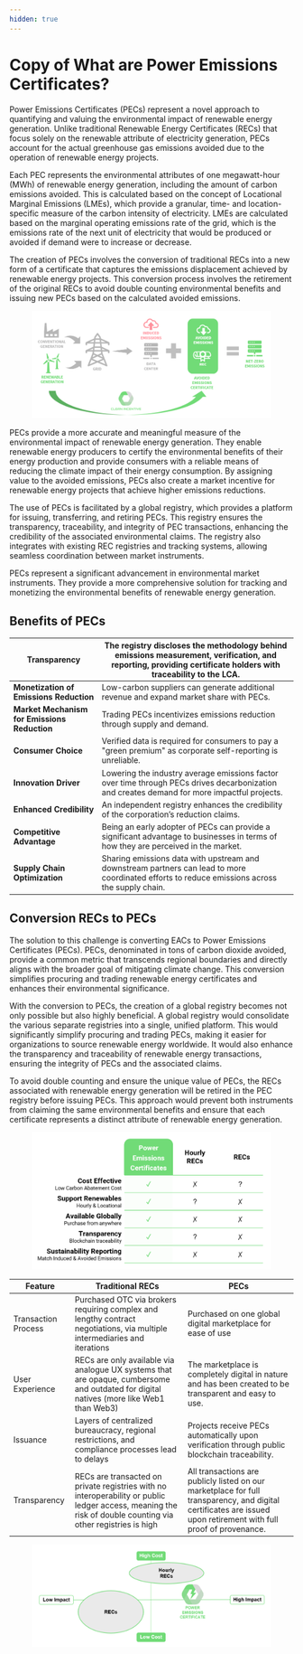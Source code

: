 ```yaml
---
hidden: true
---
```


# Copy of What are Power Emissions Certificates?

Power Emissions Certificates (PECs) represent a novel approach to quantifying and valuing the environmental impact of renewable energy generation. Unlike traditional Renewable Energy Certificates (RECs) that focus solely on the renewable attribute of electricity generation, PECs account for the actual greenhouse gas emissions avoided due to the operation of renewable energy projects.

Each PEC represents the environmental attributes of one megawatt-hour (MWh) of renewable energy generation, including the amount of carbon emissions avoided. This is calculated based on the concept of Locational Marginal Emissions (LMEs), which provide a granular, time- and location-specific measure of the carbon intensity of electricity. LMEs are calculated based on the marginal operating emissions rate of the grid, which is the emissions rate of the next unit of electricity that would be produced or avoided if demand were to increase or decrease.

The creation of PECs involves the conversion of traditional RECs into a new form of a certificate that captures the emissions displacement achieved by renewable energy projects. This conversion process involves the retirement of the original RECs to avoid double counting environmental benefits and issuing new PECs based on the calculated avoided emissions.

<figure><img src=".gitbook/assets/0.png" alt=""><figcaption></figcaption></figure>

PECs provide a more accurate and meaningful measure of the environmental impact of renewable energy generation. They enable renewable energy producers to certify the environmental benefits of their energy production and provide consumers with a reliable means of reducing the climate impact of their energy consumption. By assigning value to the avoided emissions, PECs also create a market incentive for renewable energy projects that achieve higher emissions reductions.

The use of PECs is facilitated by a global registry, which provides a platform for issuing, transferring, and retiring PECs. This registry ensures the transparency, traceability, and integrity of PEC transactions, enhancing the credibility of the associated environmental claims. The registry also integrates with existing REC registries and tracking systems, allowing seamless coordination between market instruments.

PECs represent a significant advancement in environmental market instruments. They provide a more comprehensive solution for tracking and monetizing the environmental benefits of renewable energy generation.

## Benefits of PECs

| **Transparency**                             | The registry discloses the methodology behind emissions measurement, verification, and reporting, providing certificate holders with traceability to the LCA. |
| -------------------------------------------- | ------------------------------------------------------------------------------------------------------------------------------------------------------------- |
| **Monetization of Emissions Reduction**      | Low-carbon suppliers can generate additional revenue and expand market share with PECs.                                                                       |
| **Market Mechanism for Emissions Reduction** | Trading PECs incentivizes emissions reduction through supply and demand.                                                                                      |
| **Consumer Choice**                          | Verified data is required for consumers to pay a "green premium" as corporate self-reporting is unreliable.                                                   |
| **Innovation Driver**                        | Lowering the industry average emissions factor over time through PECs drives decarbonization and creates demand for more impactful projects.                  |
| **Enhanced Credibility**                     | An independent registry enhances the credibility of the corporation’s reduction claims.                                                                       |
| **Competitive Advantage**                    | Being an early adopter of PECs can provide a significant advantage to businesses in terms of how they are perceived in the market.                            |
| **Supply Chain Optimization**                | Sharing emissions data with upstream and downstream partners can lead to more coordinated efforts to reduce emissions across the supply chain.                |

## Conversion RECs to PECs

The solution to this challenge is converting EACs to Power Emissions Certificates (PECs). PECs, denominated in tons of carbon dioxide avoided, provide a common metric that transcends regional boundaries and directly aligns with the broader goal of mitigating climate change. This conversion simplifies procuring and trading renewable energy certificates and enhances their environmental significance.

With the conversion to PECs, the creation of a global registry becomes not only possible but also highly beneficial. A global registry would consolidate the various separate registries into a single, unified platform. This would significantly simplify procuring and trading PECs, making it easier for organizations to source renewable energy worldwide. It would also enhance the transparency and traceability of renewable energy transactions, ensuring the integrity of PECs and the associated claims.

To avoid double counting and ensure the unique value of PECs, the RECs associated with renewable energy generation will be retired in the PEC registry before issuing PECs. This approach would prevent both instruments from claiming the same environmental benefits and ensure that each certificate represents a distinct attribute of renewable energy generation.

<figure><img src=".gitbook/assets/image (74).png" alt=""><figcaption></figcaption></figure>

| Feature             | Traditional RECs                                                                                                                                             | PECs                                                                                                                                                              |
| ------------------- | ------------------------------------------------------------------------------------------------------------------------------------------------------------ | ----------------------------------------------------------------------------------------------------------------------------------------------------------------- |
| Transaction Process | Purchased OTC via brokers requiring complex and lengthy contract negotiations, via multiple intermediaries and iterations                                    | Purchased on one global digital marketplace for ease of use                                                                                                       |
| User Experience     | RECs are only available via analogue UX systems that are opaque, cumbersome and outdated for digital natives (more like Web1 than Web3)                      | The marketplace is completely digital in nature and has been created to be transparent and easy to use.                                                           |
| Issuance            | Layers of centralized bureaucracy, regional restrictions, and compliance processes lead to delays                                                            | Projects receive PECs automatically upon verification through public blockchain traceability.                                                                     |
| Transparency        | RECs are transacted on private registries with no interoperability or public ledger access, meaning the risk of double counting via other registries is high | All transactions are publicly listed on our marketplace for full transparency, and digital certificates are issued upon retirement with full proof of provenance. |

<figure><img src=".gitbook/assets/image (75).png" alt=""><figcaption></figcaption></figure>
